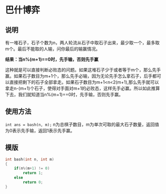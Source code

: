 # 巴什博弈

## 说明
有一堆石子，石子个数为n，两人轮流从石子中取石子出来，最少取一个，最多取m个。最后不能取的人输，问你最后的输赢情况。**结果：当n%(m+1)==0时，先手输，否则先手赢**这种就是可以直接判断必败态的问题。如果这堆石子少于或者等于m个，那么先手赢。如果石子数目为m+1个，那么先手必输，因为无论先手怎么拿石子，后手都可以直接把剩下的石子全部拿走。如果石子数目为m+1<n<2(m+1),那么先手就可以拿走n-(m+1)个石子，使得对手面对m+1的必败态，这样先手必赢。所以如此推算下去，我们就知道当n%(m+1)==0时，先手输，否则先手赢。
## 使用方法
`int ans = bash(n, m);` n为总棋子数目，m为单次可取的最大石子数量，返回值为0表示先手输，返回1表示先手赢。

## 模版

```C++
int bash(int n, int m)
{
    if(n%(m+1) != 0)
        return 1;
    else
        return 0;
}
```